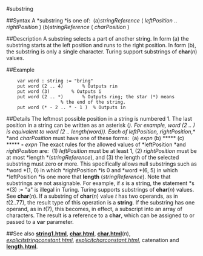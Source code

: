 
#substring

##Syntax
A *substring *is one of:
 (a)*stringReference* ( *leftPosition* .. *rightPosition* ) (b)*stringReference* ( *charPosition* )



##Description
A substring selects a part of another string. In form (a) the substring starts at the left position and runs to the right position. In form (b), the substring is only a single character. Turing support substrings of **char**(*n*) values.



##Example



        var word : string := "bring"
        put word (2 .. 4)       % Outputs rin
        put word (3)        % Outputs i
        put word (2 .. *)       % Outputs ring; the star (*) means
                        % the end of the string.
        put word (* - 2 .. * - 1 )  % Outputs in
##Details
The leftmost possible position in a string is numbered 1. The last position in a string can be written as an asterisk (*). For example, *word* (2 .. *) is equivalent to *word* (2 .. *length*(*word*)).
Each of *leftPosition*,* rightPosition*,* *and *charPosition* must have one of these forms:
 (a) *expn* (b) ***** (c) ***** **-** *expn*
The exact rules for the allowed values of *leftPosition *and *rightPosition* are:
 (1) *leftPosition* must be at least 1, (2) *rightPosition* must be at most *length *(*stringReference*), and (3) the length of the selected substring must zero or more.
This specifically allows null substrings such as *word *(1, 0) in which *rightPosition *is 0 and *word *(6, 5) in which *leftPosition *is one more that **length** (*stringReference*).
Note that substrings are not assignable. For example, if *s* is a string, the statement *s *(3) := "a" is illegal in Turing.
Turing supports substrings of **char**(*n*) values. See **char**(*n*). If a substring of **char**(*n*) value *t* has two operands, as in *t*(2..77), the result type of this operation is a **string**. If the substring has one operand, as in *t*(7), this becomes, in effect,  a subscript into an array of characters. The result is a reference to a **char**, which can be assigned to or passed to a **var** parameter.



##See also
**[string1.html](string)**, **[char.html](char)**, **[char.html](char)**(*n*), *[explicitstringconstant.html](explicitStringConstant)*, *[explicitcharconstant.html](explicitCharConstant)*, catenation and **[length.html](length)**.


